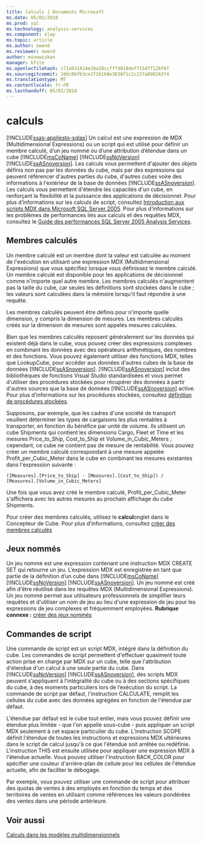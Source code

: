```yaml
---
title: Calculs | Documents Microsoft
ms.date: 05/02/2018
ms.prod: sql
ms.technology: analysis-services
ms.component: olap
ms.topic: article
ms.author: owend
ms.reviewer: owend
author: minewiskan
manager: kfile
ms.openlocfilehash: c71a931814e28a28ccfffd810deff15d7f126f6f
ms.sourcegitcommit: 2ddc0bfb3ce2f2b160e3638f1c2c237a898263f4
ms.translationtype: MT
ms.contentlocale: fr-FR
ms.lasthandoff: 05/03/2018
---
```

# <a name="calculations"></a>calculs
[!INCLUDE[ssas-appliesto-sqlas](../../includes/ssas-appliesto-sqlas.md)]
  Un calcul est une expression de MDX (Multidimensional Expressions) ou un script qui est utilisé pour définir un membre calculé, d’un jeu nommé ou d’une attribution d’étendue dans un cube [!INCLUDE[msCoName](../../includes/msconame-md.md)] [!INCLUDE[ssNoVersion](../../includes/ssnoversion-md.md)] [!INCLUDE[ssASnoversion](../../includes/ssasnoversion-md.md)]. Les calculs vous permettent d'ajouter des objets définis non pas par les données du cube, mais par des expressions qui peuvent référencer d'autres parties du cube, d'autres cubes voire des informations à l'extérieur de la base de données [!INCLUDE[ssASnoversion](../../includes/ssasnoversion-md.md)]. Les calculs vous permettent d'étendre les capacités d'un cube, en renforçant la flexibilité et la puissance des applications de décisionnel. Pour plus d’informations sur les calculs de script, consultez [Introduction aux scripts MDX dans Microsoft SQL Server 2005](http://go.microsoft.com/fwlink/?LinkId=81892). Pour plus d’informations sur les problèmes de performances liés aux calculs et des requêtes MDX, consultez le [Guide des performances SQL Server 2005 Analysis Services](http://go.microsoft.com/fwlink/?LinkId=81621).  
  
## <a name="calculated-members"></a>Membres calculés  
 Un membre calculé est un membre dont la valeur est calculée au moment de l'exécution en utilisant une expression MDX (Multidimensional Expressions) que vous spécifiez lorsque vous définissez le membre calculé. Un membre calculé est disponible pour les applications de décisionnel comme n'importe quel autre membre. Les membres calculés n'augmentent pas la taille du cube, car seules les définitions sont stockées dans le cube ; les valeurs sont calculées dans la mémoire lorsqu'il faut répondre à une requête.  
  
 Les membres calculés peuvent être définis pour n'importe quelle dimension, y compris la dimension de mesures. Les membres calculés créés sur la dimension de mesures sont appelés mesures calculées.  
  
 Bien que les membres calculés reposent généralement sur les données qui existent déjà dans le cube, vous pouvez créer des expressions complexes en combinant les données avec des opérateurs arithmétiques, des nombres et des fonctions. Vous pouvez également utiliser des fonctions MDX, telles que LookupCube, pour accéder aux données d'autres cubes de la base de données [!INCLUDE[ssASnoversion](../../includes/ssasnoversion-md.md)]. [!INCLUDE[ssASnoversion](../../includes/ssasnoversion-md.md)] inclut des bibliothèques de fonctions Visual Studio standardisées et vous permet d'utiliser des procédures stockées pour récupérer des données à partir d'autres sources que la base de données [!INCLUDE[ssASnoversion](../../includes/ssasnoversion-md.md)] active. Pour plus d’informations sur les procédures stockées, consultez [définition de procédures stockées](../../analysis-services/multidimensional-models-extending-olap-stored-procedures/defining-stored-procedures.md).  
  
 Supposons, par exemple, que les cadres d'une société de transport veuillent déterminer les types de cargaisons les plus rentables à transporter, en fonction du bénéfice par unité de volume. Ils utilisent un cube Shipments qui contient les dimensions Cargo, Fleet et Time et les mesures Price_to_Ship, Cost_to_Ship et Volume_in_Cubic_Meters ; cependant, ce cube ne contient pas de mesure de rentabilité. Vous pouvez créer un membre calculé correspondant à une mesure appelée Profit_per_Cubic_Meter dans le cube en combinant les mesures existantes dans l'expression suivante :  
  
```  
([Measures].[Price_to_Ship] - [Measures].[Cost_to_Ship]) /  
[Measures].[Volume_in_Cubic_Meters]  
```  
  
 Une fois que vous avez créé le membre calculé, Profit_per_Cubic_Meter s'affichera avec les autres mesures au prochain affichage du cube Shipments.  
  
 Pour créer des membres calculés, utilisez le **calcul**onglet dans le Concepteur de Cube. Pour plus d’informations, consultez [créer des membres calculés](../../analysis-services/multidimensional-models/create-calculated-members.md)  
  
## <a name="named-sets"></a>Jeux nommés  
 Un jeu nommé est une expression contenant une instruction MDX CREATE SET qui retourne un jeu. L’expression MDX est enregistrée en tant que partie de la définition d’un cube dans [!INCLUDE[msCoName](../../includes/msconame-md.md)] [!INCLUDE[ssNoVersion](../../includes/ssnoversion-md.md)] [!INCLUDE[ssASnoversion](../../includes/ssasnoversion-md.md)]. Un jeu nommé est créé afin d'être réutilisé dans les requêtes MDX (Multidimensional Expressions). Un jeu nommé permet aux utilisateurs professionnels de simplifier leurs requêtes et d'utiliser un nom de jeu au lieu d'une expression de jeu pour les expressions de jeu complexes et fréquemment employées. **Rubrique connexe :** [créer des jeux nommés](../../analysis-services/multidimensional-models/create-named-sets.md)  
  
## <a name="script-commands"></a>Commandes de script  
 Une commande de script est un script MDX, intégré dans la définition du cube. Les commandes de script permettent d'effectuer quasiment toute action prise en charge par MDX sur un cube, telle que l'attribution d'étendue d'un calcul à une seule partie du cube. Dans [!INCLUDE[ssNoVersion](../../includes/ssnoversion-md.md)] [!INCLUDE[ssASnoversion](../../includes/ssasnoversion-md.md)], des scripts MDX peuvent s’appliquent à l’intégralité du cube ou à des sections spécifiques du cube, à des moments particuliers lors de l’exécution du script. La commande de script par défaut, l'instruction CALCULATE, remplit les cellules du cube avec des données agrégées en fonction de l'étendue par défaut.  
  
 L'étendue par défaut est le cube tout entier, mais vous pouvez définir une étendue plus limitée - que l'on appelle sous-cube - puis appliquer un script MDX seulement à cet espace particulier du cube. L'instruction SCOPE définit l'étendue de toutes les instructions et expressions MDX ultérieures dans le script de calcul jusqu'à ce que l'étendue soit arrêtée ou redéfinie. L'instruction THIS est ensuite utilisée pour appliquer une expression MDX à l'étendue actuelle. Vous pouvez utiliser l'instruction BACK_COLOR pour spécifier une couleur d'arrière-plan de cellule pour les cellules de l'étendue actuelle, afin de faciliter le débogage.  
  
 Par exemple, vous pouvez utiliser une commande de script pour attribuer des quotas de ventes à des employés en fonction du temps et des territoires de ventes en utilisant comme références les valeurs pondérées des ventes dans une période antérieure.  
  
## <a name="see-also"></a>Voir aussi  
 [Calculs dans les modèles multidimensionnels](../../analysis-services/multidimensional-models/calculations-in-multidimensional-models.md)  
  
  
